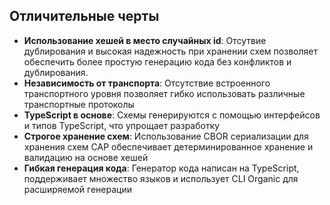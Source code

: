 ## Отличительные черты
- **Использование хешей в место случайных id**: Отсутвие дублирования и высокая надежность при хранении схем позволяет обеспечить более простую генерацию кода без конфликтов и дублирования.
- **Независимость от транспорта**: Отсутствие встроенного транспортного уровня позволяет гибко использовать различные транспортные протоколы
- **TypeScript в основе**: Схемы генерируются с помощью интерфейсов и типов TypeScript, что упрощает разработку
- **Строгое хранение схем**: Использование CBOR сериализации для хранения схем CAP обеспечивает детерминированное хранение и валидацию на основе хешей
- **Гибкая генерация кода**: Генератор кода написан на TypeScript, поддерживает множество языков и использует CLI Organic для расширяемой генерации